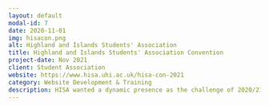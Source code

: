 ```yaml
---
layout: default
modal-id: 7
date: 2020-11-01
img: hisacon.png
alt: Highland and Islands Students' Association
title: Highland and Islands Students' Association Convention
project-date: Nov 2021
client: Student Association
website: https://www.hisa.uhi.ac.uk/hisa-con-2021
category: Website Development & Training
description: HISA wanted a dynamic presence as the challenge of 2020/21 meant their main student democratic and po9licy making conventionwent 100% onnline. We worked with them to produce a custom subsite built alongside UnionCloud to deliver leading up to and during the event.
---
```

